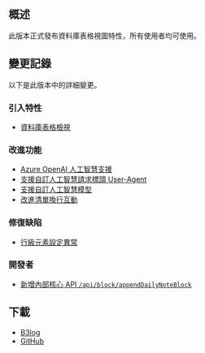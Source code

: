 ## 概述

此版本正式發布資料庫表格視圖特性，所有使用者均可使用。

## 變更記錄

以下是此版本中的詳細變更。

### 引入特性

* [資料庫表格檢視](https://github.com/siyuan-note/siyuan/issues/2829)

### 改進功能

* [Azure OpenAI 人工智慧支援](https://github.com/siyuan-note/siyuan/issues/8095)
* [支援自訂人工智慧請求標頭 User-Agent](https://github.com/siyuan-note/siyuan/issues/10351)
* [支援自訂人工智慧模型](https://github.com/siyuan-note/siyuan/issues/10355)
* [改進清單換行互動](https://github.com/siyuan-note/siyuan/issues/10359)

### 修復缺陷

* [行級元素設定異常](https://github.com/siyuan-note/siyuan/issues/10357)

### 開發者

* [新增內部核心 API `/api/block/appendDailyNoteBlock`](https://github.com/siyuan-note/siyuan/issues/10368)

## 下載

* [B3log](https://b3log.org/siyuan/download.html)
* [GitHub](https://github.com/siyuan-note/siyuan/releases)
